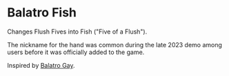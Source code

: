 # Balatro Fish
Changes Flush Fives into Fish ("Five of a Flush").

The nickname for the hand was common during the late 2023 demo among users before it was officially added to the game.

Inspired by [Balatro Gay](https://github.com/HeyImKyu/balatro-gay).
